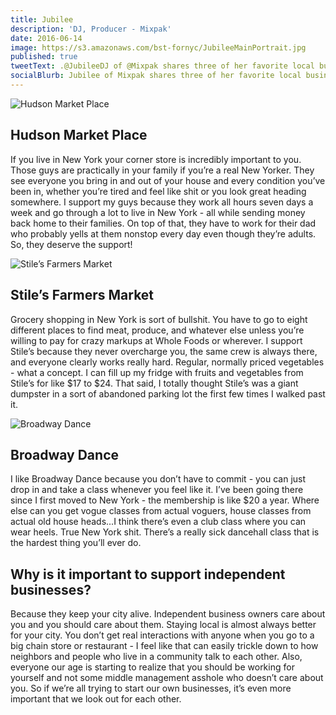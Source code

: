```yaml
---
title: Jubilee
description: 'DJ, Producer - Mixpak'
date: 2016-06-14
image: https://s3.amazonaws.com/bst-fornyc/JubileeMainPortrait.jpg
published: true
tweetText: .@JubileeDJ of @Mixpak shares three of her favorite local businesses in NYC
socialBlurb: Jubilee of Mixpak shares three of her favorite local businesses in NYC.
---
```


![Hudson Market Place](https://s3.amazonaws.com/bst-fornyc/JubileeHudsonMarketPlace.jpg)

## Hudson Market Place

If you live in New York your corner store is incredibly important to you. Those guys are practically in your family if you’re a real New Yorker. They see everyone you bring in and out of your house and every condition you’ve been in, whether you’re tired and feel like shit or you look great heading somewhere. I support my guys because they work all hours seven days a week and go through a lot to live in New York - all while sending money back home to their families. On top of that, they have to work for their dad who probably yells at them nonstop every day even though they’re adults. So, they deserve the support!

![Stile’s Farmers Market](https://s3.amazonaws.com/bst-fornyc/JubileeStilesFarmersMarket.jpg)

## Stile’s Farmers Market

Grocery shopping in New York is sort of bullshit. You have to go to eight different places to find meat, produce, and whatever else unless you’re willing to pay for crazy markups at Whole Foods or wherever. I support Stile’s because they never overcharge you, the same crew is always there, and everyone clearly works really hard. Regular, normally priced vegetables - what a concept. I can fill up my fridge with fruits and vegetables from Stile’s for like $17 to $24. That said, I totally thought Stile’s was a giant dumpster in a sort of abandoned parking lot the first few times I walked past it.

![Broadway Dance](https://s3.amazonaws.com/bst-fornyc/JubileeBroadwayDance.jpg)

## Broadway Dance

I like Broadway Dance because you don’t have to commit - you can just drop in and take a class whenever you feel like it. I’ve been going there since I first moved to New York - the membership is like $20 a year. Where else can you get vogue classes from actual voguers, house classes from actual old house heads...I think there’s even a club class where you can wear heels. True New York shit. There’s a really sick dancehall class that is the hardest thing you’ll ever do.

## Why is it important to support independent businesses?

Because they keep your city alive. Independent business owners care about you and you should care about them. Staying local is almost always better for your city. You don’t get real interactions with anyone when you go to a big chain store or restaurant - I feel like that can easily trickle down to how neighbors and people who live in a community talk to each other. Also, everyone our age is starting to realize that you should be working for yourself and not some middle management asshole who doesn’t care about you. So if we’re all trying to start our own businesses, it’s even more important that we look out for each other.
